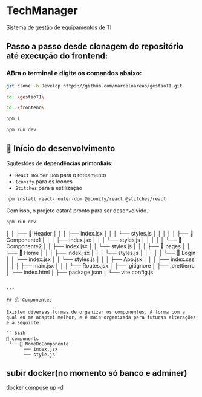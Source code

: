 # TechManager
Sistema de gestão de equipamentos de TI

## Passo a passo desde clonagem do repositório até execução do frontend:
### ABra o terminal e digite os comandos abaixo:
```bash
git clone -b Develop https://github.com/marceloareas/gestaoTI.git
```

```bash
cd .\gestaoTI\
```

```bash
cd .\frontend\
```

```bash
npm i
```

```bash
npm run dev
```


## 🚩 Início do desenvolvimento





Sgutestões de **dependências primordiais**:

-   `React Router Dom` para o roteamento
-   `Iconify` para os ícones
-   `Stitches` para a estilização

```bash
npm install react-router-dom @iconify/react @stitches/react
```

Com isso, o projeto estará pronto para ser desenvolvido.

```bash
npm run dev
```


│    │    ├── 📁 Header
│    │    │    ├── index.jsx
│    │    │    └── styles.js
│    │    │
│    │    ├── 📁 Componente1
│    │    │    ├── index.jsx
│    │    │    └── styles.js
│    │    │
│    │    └── 📁 Componente2
│    │         ├── index.jsx
│    │         └── styles.js
│    │
│    ├── 📁 pages
│    │    ├── 📁 Home
│    │    │    ├── index.jsx
│    │    │    └── styles.js
│    │    │
│    │    └── 📁 Login
│    │         ├── index.jsx
│    │         └── styles.js
│    │
│    ├── App.jsx
│    │
│    ├── index.css
│    │
│    ├── main.jsx
│    │
│    └── Routes.jsx
│
├── .gitignore
│
├── .prettierrc
│
├── index.html
│
├── package.json
│
└── vite.config.js
```

---

## 📦 Componentes

Existem diversas formas de organizar os componentes. A forma com a qual eu me adaptei melhor, e é mais organizada para futuras alterações é a seguinte:

```bash
📁 components
 └── 📁 NomeDoComponente
      ├── index.jsx
      └── style.js
```

## subir docker(no momento só banco e adminer)
docker compose up -d